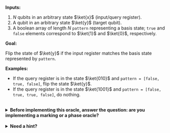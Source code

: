 **Inputs:**

  1. $N$ qubits in an arbitrary state $\ket{x}$ (input/query register).
  2. A qubit in an arbitrary state $\ket{y}$ (target qubit).
  3. A boolean array of length $N$ `pattern` representing a basis state; `true` and `false` elements correspond to $\ket{1}$ and $\ket{0}$, respectively.

**Goal:**

Flip the state of $\ket{y}$ if the input register matches the basis state
represented by `pattern`.  

**Examples:**

* If the query register is in the state $\ket{010}$ and `pattern = [false, true, false]`, flip the state $\ket{y}$.
* If the query register is in the state $\ket{1001}$ and `pattern = [false, true, true, false]`, do nothing.
    
<br/>
<details>
  <summary><b>Before implementing this oracle, answer the question: are you implementing a marking or a phase oracle?</b></summary>
    This is a marking oracle, because you're flipping the state of the target qubit $\ket{y}$ based on the state of the input $\ket{x}$.
</details>

<br/>
<details>
  <summary><b>Need a hint?</b></summary>
  You need to flip the state of $\ket{y}$ if $\ket{x}$ matches the given pattern.  You may find the Q# library operation <code>ApplyControlledOnBitString</code> useful in your implementation.
</details>
